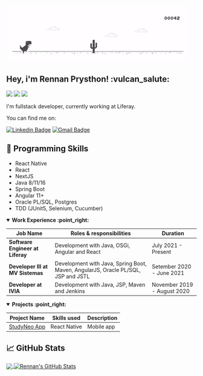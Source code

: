 ![Alt Text](https://github.com/rennanprysthon/rennanprysthon/raw/master/images/gifdino.gif)

<h2> Hey, i'm Rennan Prysthon! :vulcan_salute:</h2>

![](https://img.shields.io/badge/OS-Pop_OS-informational?style=flat&logo=popos&logoColor=white&color=2bbc8a)
![](https://img.shields.io/badge/Editor-VSCode-informational?style=flat&logo=visual-studio-code&logoColor=white&color=2bbc8a)
![](https://img.shields.io/badge/Editor-Intelli-informational?style=flat&logo=intellij-idea&logoColor=white&color=2bbc8a)
 

I'm fullstack developer, currently working at Liferay.

You can find me on:

[![Linkedin Badge](https://img.shields.io/badge/-rennanprysthon-blue?style=flat-square&logo=Linkedin&logoColor=white&link=https://www.linkedin.com/in/rennanprysthon)](https://www.linkedin.com/in/rennanprysthon) [![Gmail Badge](https://img.shields.io/badge/-rennandelcastillo@gmail.com-c14438?style=flat-square&logo=Gmail&logoColor=white&link=mailto:rennandelcastillo@gmail.com)](mailto:rennandelcastillo@gmail.com)

## 🔧 Programming Skills
* React Native
* React
* NextJS
* Java 8/11/16
* Spring Boot
* Angular 11+
* Oracle PL/SQL, Postgres
* TDD (JUnit5, Selenium, Cucumber)

<details open>
<summary><b> Work Experience :point_right: </b></summary>
<table>
  <thead>
    <tr>
      <th>Job Name</th>
      <th>Roles & responsibilities</th>
      <th>Duration</th>
    </tr>
  </thead>
  <tbody>
    <tr>
      <td><b>Software Engineer at Liferay</b></td>
      <td>Development with Java, OSGi, Angular and React</td>
      <td>July 2021 - Present</td>
    </tr>
    <tr>
      <td><b>Developer III at MV Sistemas</b></td>
      <td>Development with Java, Spring Boot, Maven, AngularJS, Oracle PL/SQL, JSP and JSTL</td>
      <td>Setember 2020 - June 2021</td>
    </tr>
    <tr>
      <td><b>Developer at IVIA</b></td>
      <td>Development with Java, JSP, Maven and Jenkins</td>
      <td>November 2019 - August 2020</td>
    </tr>
  </tbody>
</table>
</details>

<details open>
<summary><b> Projects :point_right:</b></summary>
<table>
  <thead>
    <tr>
      <th>Project Name</th>
      <th>Skills used</th>
      <th>Description</th>
    </tr>
  </thead>
  <tbody>
    <tr>
      <td><a href='https://github.com/RennanPrysthon/studyneo-mobile'>StudyNeo App</a></td>
      <td>React Native </td>
      <td>Mobile app </td>
    </tr>
  </tbody>
</table>
</details>

## &#x1f4c8; GitHub Stats

<a href="https://github.com/rennanprysthon">
  <img align="center" src="https://github-readme-stats.vercel.app/api/top-langs/?username=rennanprysthon&hide=css,html&theme=dracula" />
</a>
<a href="https://github.com/rennanprysthon">
  <img align="center" src="https://github-readme-stats.vercel.app/api?username=rennanprysthon&show_icons=true&&theme=dracula" alt="Rennan's GitHub Stats" />
</a>
